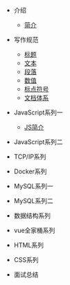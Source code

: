 <!-- 目录 -->
* 介绍
    * [简介](/关于我.md)

* 写作规范
    * [标题](/技术文档写作规范/title.md)
    * [文本](/技术文档写作规范/text.md)
    * [段落](/技术文档写作规范/paragraph.md)
    * [数值](/技术文档写作规范/number.md)
    * [标点符号](/技术文档写作规范/marks.md)
    * [文档体系](/技术文档写作规范/structure.md)

* JavaScript系列一
    * [JS简介](/JavaScript/JavaScript系列一/JS简介.md)

* JavaScript系列二

* TCP/IP系列

* Docker系列

* MySQL系列一

* MySQL系列二

* 数据结构系列

* vue全家桶系列

* HTML系列

* CSS系列

* 面试总结